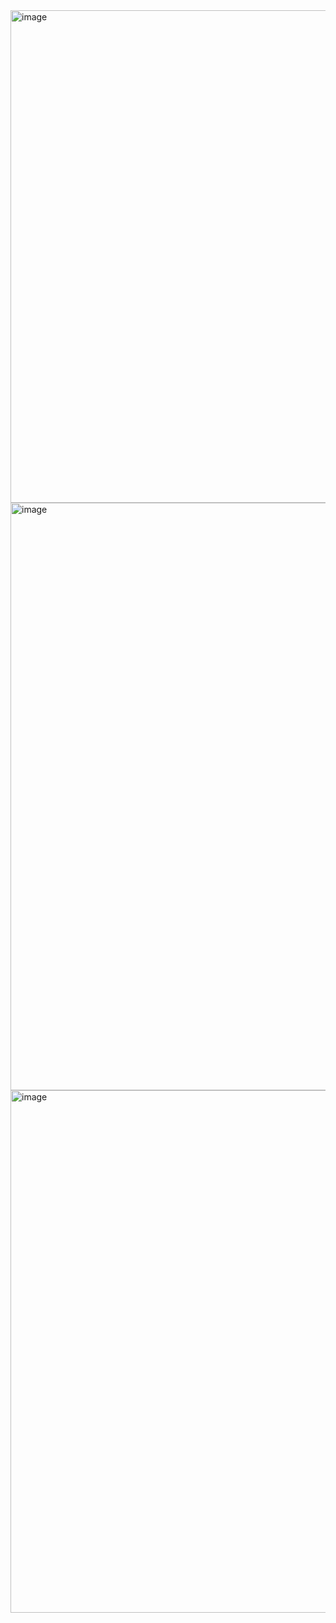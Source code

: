 <img width="816" height="788" alt="image" src="https://github.com/user-attachments/assets/5698142e-db19-4d5d-af08-53f151cd14c7" />

<img width="792" height="940" alt="image" src="https://github.com/user-attachments/assets/0f779339-1a7d-412f-a396-109c027e8aa5" />

<img width="794" height="836" alt="image" src="https://github.com/user-attachments/assets/ff3b9193-eaea-4563-8c8c-a76c1bf4865a" />
